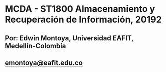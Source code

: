 # MCDA - ST1800 Almacenamiento y Recuperación de Información, 20192
## Por: Edwin Montoya, Universidad EAFIT, Medellín-Colombia
## emontoya@eafit.edu.co

